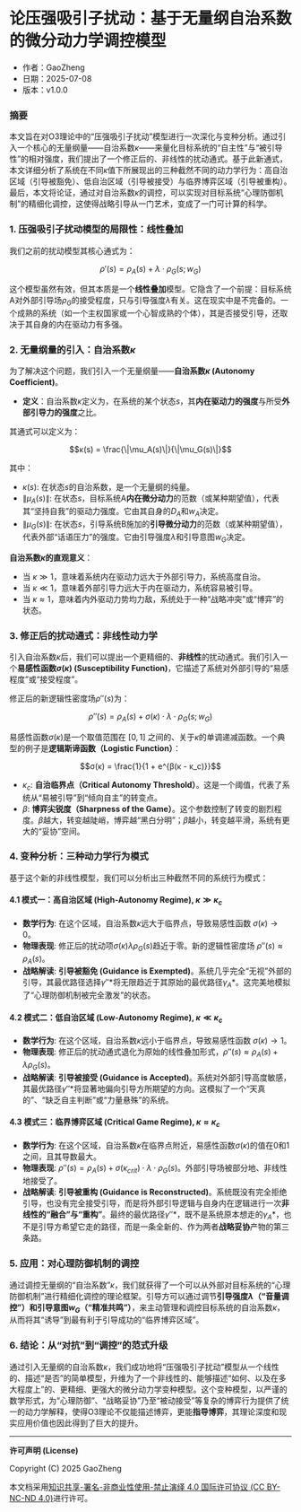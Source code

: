 # **论压强吸引子扰动：基于无量纲自治系数的微分动力学调控模型**

- 作者：GaoZheng
- 日期：2025-07-08
- 版本：v1.0.0

### 摘要

本文旨在对O3理论中的“压强吸引子扰动”模型进行一次深化与变种分析。通过引入一个核心的无量纲量——自治系数$κ$——来量化目标系统的“自主性”与“被引导性”的相对强度，我们提出了一个修正后的、非线性的扰动通式。基于此新通式，本文详细分析了系统在不同$κ$值下所展现出的三种截然不同的动力学行为：高自治区域（引导被豁免）、低自治区域（引导被接受）与临界博弈区域（引导被重构）。最后，本文将论证，通过对自治系数$κ$的调控，可以实现对目标系统“心理防御机制”的精细化调控，这使得战略引导从一门艺术，变成了一门可计算的科学。

### 1. 压强吸引子扰动模型的局限性：线性叠加

我们之前的扰动模型其核心通式为：

$$ρ'(s) = ρ_A(s) + λ \cdot ρ_G(s; w_G)$$

这个模型虽然有效，但其本质是一个**线性叠加**模型。它隐含了一个前提：目标系统A对外部引导场$ρ_G$的接受程度，只与引导强度$λ$有关。这在现实中是不完备的。一个成熟的系统（如一个主权国家或一个心智成熟的个体），其是否接受引导，还取决于其自身的内在驱动力有多强。

### 2. 无量纲量的引入：自治系数$κ$

为了解决这个问题，我们引入一个无量纲量——**自治系数$κ$ (Autonomy Coefficient)**。

* **定义**：自治系数$κ$定义为，在系统的某个状态$s$，其**内在驱动力的强度**与所受**外部引导力的强度**之比。

其通式可以定义为：

$$κ(s) = \frac{\|\mu_A(s)\|}{\|\mu_G(s)\|}$$

其中：

* $κ(s)$: 在状态$s$的自治系数，是一个无量纲的纯量。
* $\|\mu_A(s)\|$: 在状态$s$，目标系统A**内在微分动力**的范数（或某种期望值），代表其“坚持自我”的驱动力强度。它由其自身的$D_A$和$w_A$决定。
* $\|\mu_G(s)\|$: 在状态$s$，引导系统B施加的**引导微分动力**的范数（或某种期望值），代表外部“话语压力”的强度。它由引导强度$λ$和引导意图$w_G$决定。

**自治系数$κ$的直观意义**：
* 当 $κ \gg 1$，意味着系统内在驱动力远大于外部引导力，系统高度自治。
* 当 $κ \ll 1$，意味着外部引导力远大于内在驱动力，系统容易被引导。
* 当 $κ \approx 1$，意味着内外驱动力势均力敌，系统处于一种“战略冲突”或“博弈”的状态。

### 3. 修正后的扰动通式：非线性动力学

引入自治系数$κ$后，我们可以提出一个更精细的、**非线性**的扰动通式。我们引入一个**易感性函数$σ(κ)$ (Susceptibility Function)**，它描述了系统对外部引导的“易感程度”或“接受程度”。

修正后的新逻辑性密度场$ρ''(s)$为：

$$ρ''(s) = ρ_A(s) + σ(κ) \cdot λ \cdot ρ_G(s; w_G)$$

易感性函数$σ(κ)$是一个取值范围在 $[0, 1]$ 之间的、关于$κ$的单调递减函数。一个典型的例子是**逻辑斯谛函数（Logistic Function）**：

$$σ(κ) = \frac{1}{1 + e^{β(κ - κ_c)}}$$

* $κ_c$: **自治临界点（Critical Autonomy Threshold）**。这是一个阈值，代表了系统从“易被引导”到“倾向自主”的转变点。
* $β$: **博弈尖锐度（Sharpness of the Game）**。这个参数控制了转变的剧烈程度。$β$越大，转变越陡峭，博弈越“黑白分明”；$β$越小，转变越平滑，系统有更大的“妥协”空间。

### 4. 变种分析：三种动力学行为模式

基于这个新的非线性模型，我们可以分析出三种截然不同的系统行为模式：

#### 4.1 模式一：高自治区域 (High-Autonomy Regime), $κ \gg κ_c$

* **数学行为**: 在这个区域，自治系数$κ$远大于临界点，导致易感性函数 $σ(κ) \to 0$。
* **物理表现**: 修正后的扰动项$σ(κ)λρ_G(s)$趋近于零。新的逻辑性密度场 $ρ''(s) \approx ρ_A(s)$。
* **战略解读**: **引导被豁免 (Guidance is Exempted)**。系统几乎完全“无视”外部的引导，其最优路径选择$γ''*$将无限趋近于其原始的最优路径$γ_A*$。这完美地模拟了“心理防御机制被完全激发”的状态。

#### 4.2 模式二：低自治区域 (Low-Autonomy Regime), $κ \ll κ_c$

* **数学行为**: 在这个区域，自治系数$κ$远小于临界点，导致易感性函数 $σ(κ) \to 1$。
* **物理表现**: 修正后的扰动通式退化为原始的线性叠加形式，$ρ''(s) \approx ρ_A(s) + λρ_G(s)$。
* **战略解读**: **引导被接受 (Guidance is Accepted)**。系统对外部引导高度敏感，其最优路径$γ''*$将显著地偏向引导方所期望的方向。这模拟了一个“天真的”、“缺乏自主判断”或“力量悬殊”的系统。

#### 4.3 模式三：临界博弈区域 (Critical Game Regime), $κ \approx κ_c$

* **数学行为**: 在这个区域，自治系数$κ$在临界点附近，易感性函数$σ(κ)$的值在0和1之间，且其导数最大。
* **物理表现**: $ρ''(s) = ρ_A(s) + σ(κ_{crit}) \cdot λ \cdot ρ_G(s)$。外部引导场被部分地、非线性地接受了。
* **战略解读**: **引导被重构 (Guidance is Reconstructed)**。系统既没有完全拒绝引导，也没有完全接受引导，而是将外部引导逻辑与自身内在逻辑进行一次**非线性的“融合”与“重构”**。最终的最优路径$γ''*$，既不是系统原本想走的$γ_A*$，也不是引导方希望它走的路径，而是一条全新的、作为两者**战略妥协**产物的第三条路。

### 5. 应用：对心理防御机制的调控

通过调控无量纲的“自治系数”$κ$，我们就获得了一个可以从外部对目标系统的“心理防御机制”进行精细化调控的理论框架。引导方可以通过调节**引导强度$λ$（“音量调控”）**和**引导意图$w_G$（“精准共鸣”）**，来主动管理和调控目标系统的自治系数$κ$，从而将其“诱导”到最有利于引导成功的“临界博弈区域”。

### 6. 结论：从“对抗”到“调控”的范式升级

通过引入无量纲的自治系数$κ$，我们成功地将“压强吸引子扰动”模型从一个线性的、描述“是否”的简单模型，升维为了一个非线性的、能够描述“如何、以及在多大程度上”的、更精细、更强大的微分动力学变种模型。这个变种模型，以严谨的数学形式，为“心理防御”、“战略妥协”乃至“被动接受”等复杂的博弈行为提供了统一的动力学解释，使得O3理论不仅能描述博弈，更能**指导博弈**，其理论深度和现实应用价值也因此得到了巨大的提升。

---

**许可声明 (License)**

Copyright (C) 2025 GaoZheng 

本文档采用[知识共享-署名-非商业性使用-禁止演绎 4.0 国际许可协议 (CC BY-NC-ND 4.0)](https://creativecommons.org/licenses/by-nc-nd/4.0/deed.zh-Hans)进行许可。
